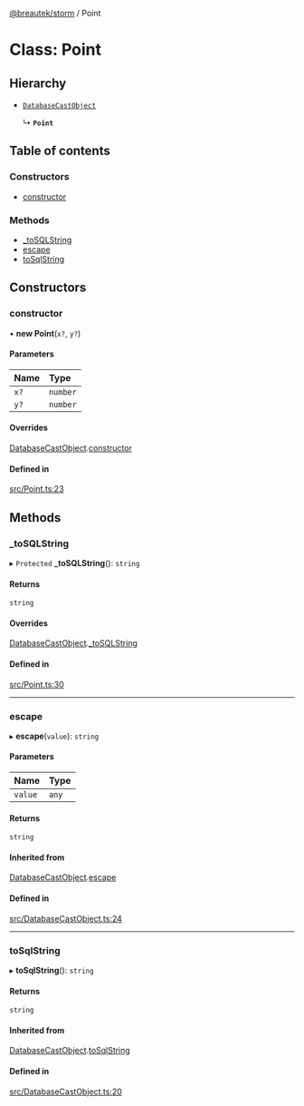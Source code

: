 [@breautek/storm](../README.md) / Point

# Class: Point

## Hierarchy

- [`DatabaseCastObject`](DatabaseCastObject.md)

  ↳ **`Point`**

## Table of contents

### Constructors

- [constructor](Point.md#constructor)

### Methods

- [\_toSQLString](Point.md#_tosqlstring)
- [escape](Point.md#escape)
- [toSqlString](Point.md#tosqlstring)

## Constructors

### constructor

• **new Point**(`x?`, `y?`)

#### Parameters

| Name | Type |
| :------ | :------ |
| `x?` | `number` |
| `y?` | `number` |

#### Overrides

[DatabaseCastObject](DatabaseCastObject.md).[constructor](DatabaseCastObject.md#constructor)

#### Defined in

[src/Point.ts:23](https://github.com/breautek/storm/blob/4b2254f/src/Point.ts#L23)

## Methods

### \_toSQLString

▸ `Protected` **_toSQLString**(): `string`

#### Returns

`string`

#### Overrides

[DatabaseCastObject](DatabaseCastObject.md).[_toSQLString](DatabaseCastObject.md#_tosqlstring)

#### Defined in

[src/Point.ts:30](https://github.com/breautek/storm/blob/4b2254f/src/Point.ts#L30)

___

### escape

▸ **escape**(`value`): `string`

#### Parameters

| Name | Type |
| :------ | :------ |
| `value` | `any` |

#### Returns

`string`

#### Inherited from

[DatabaseCastObject](DatabaseCastObject.md).[escape](DatabaseCastObject.md#escape)

#### Defined in

[src/DatabaseCastObject.ts:24](https://github.com/breautek/storm/blob/4b2254f/src/DatabaseCastObject.ts#L24)

___

### toSqlString

▸ **toSqlString**(): `string`

#### Returns

`string`

#### Inherited from

[DatabaseCastObject](DatabaseCastObject.md).[toSqlString](DatabaseCastObject.md#tosqlstring)

#### Defined in

[src/DatabaseCastObject.ts:20](https://github.com/breautek/storm/blob/4b2254f/src/DatabaseCastObject.ts#L20)

